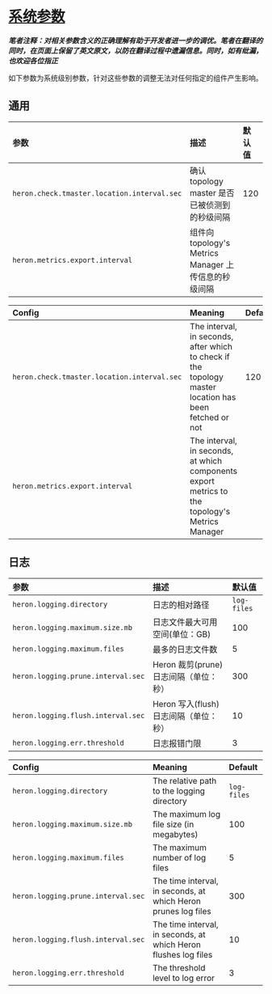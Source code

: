 # [系统参数](http://twitter.github.io/heron/docs/operators/configuration/system/)

***笔者注释：对相关参数含义的正确理解有助于开发者进一步的调优。笔者在翻译的同时，在页面上保留了英文原文，以防在翻译过程中遗漏信息。同时，如有纰漏，也欢迎各位指正***

如下参数为系统级别参数，针对这些参数的调整无法对任何指定的组件产生影响。

## 通用

参数 | 描述 | 默认值
:----- |:------- |:-------
`heron.check.tmaster.location.interval.sec` | 确认 topology master 是否已被侦测到的秒级间隔 | 120
`heron.metrics.export.interval` | 组件向 topology's Metrics Manager 上传信息的秒级间隔

Config | Meaning | Default
:----- |:------- |:-------
`heron.check.tmaster.location.interval.sec` | The interval, in seconds, after which to check if the topology master location has been fetched or not | 120
`heron.metrics.export.interval` | The interval, in seconds, at which components export metrics to the topology's Metrics Manager

## 日志

参数 | 描述 | 默认值
:----- |:------- |:-------
`heron.logging.directory` | 日志的相对路径 | `log-files`
`heron.logging.maximum.size.mb` | 日志文件最大可用空间(单位：GB) | 100
`heron.logging.maximum.files` | 最多的日志文件数 | 5
`heron.logging.prune.interval.sec` | Heron 裁剪(prune)日志间隔（单位：秒） | 300
`heron.logging.flush.interval.sec` | Heron 写入(flush)日志间隔（单位：秒） | 10
`heron.logging.err.threshold` | 日志报错门限 | 3

Config | Meaning | Default
:----- |:------- |:-------
`heron.logging.directory` | The relative path to the logging directory | `log-files`
`heron.logging.maximum.size.mb` | The maximum log file size (in megabytes) | 100
`heron.logging.maximum.files` | The maximum number of log files | 5
`heron.logging.prune.interval.sec` | The time interval, in seconds, at which Heron prunes log files | 300
`heron.logging.flush.interval.sec` | The time interval, in seconds, at which Heron flushes log files | 10
`heron.logging.err.threshold` | The threshold level to log error | 3
